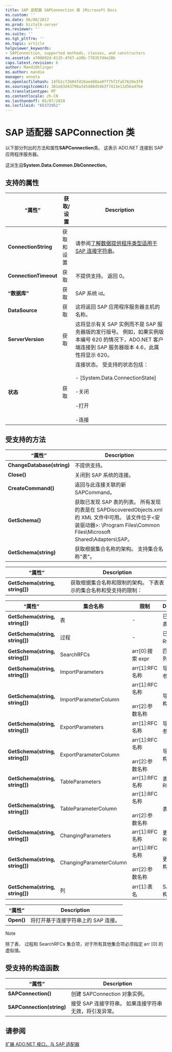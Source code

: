 ```yaml
---
title: SAP 适配器 SAPConnection 类 |Microsoft Docs
ms.custom: ''
ms.date: 06/08/2017
ms.prod: biztalk-server
ms.reviewer: ''
ms.suite: ''
ms.tgt_pltfrm: ''
ms.topic: article
helpviewer_keywords:
- SAPConnection, supported methods, classes, and constructors
ms.assetid: a700602d-8135-4f67-a38b-770357d4e28b
caps.latest.revision: 6
author: MandiOhlinger
ms.author: mandia
manager: anneta
ms.openlocfilehash: 14fb1cf2b04fd16aedd8aa97f75f2fa57620e3f0
ms.sourcegitcommit: 381e83d43796a345488d54b3f7413e11d56ad7be
ms.translationtype: MT
ms.contentlocale: zh-CN
ms.lasthandoff: 05/07/2019
ms.locfileid: "65372951"
---
```

# <a name="sapconnection-class-in-the-sap-adapter"></a>SAP 适配器 SAPConnection 类
以下部分列出的方法和属性**SAPConnection**类。 这表示 ADO.NET 连接到 SAP 应用程序服务器。  
  
 这派生自**System.Data.Common.DbConnection**。  
  
## <a name="supported-properties"></a>支持的属性  
  
|“属性”|获取/设置|Description|  
|----------|--------------|-----------------|  
|**ConnectionString**|获取和设置|请参阅[了解数据提供程序类型适用于 SAP 连接字符串](../../adapters-and-accelerators/adapter-sap/read-about-data-provider-types-for-the-sap-connection-string.md)。|  
|**ConnectionTimeout**|获取|不提供支持。 返回 0。|  
|**“数据库”**|获取|SAP 系统 id。|  
|**DataSource**|获取|这将返回 SAP 应用程序服务器主机的名称。|  
|**ServerVersion**|获取|这将显示有关 SAP 实例而不是 SAP 服务器版的发行版号。 例如，如果实例版本编号 620 的情况下，ADO.NET 客户端连接到 SAP 服务器版本 4.6，此属性将显示 620。|  
|**状态**|获取|连接状态。 受支持的状态包括：<br /><br /> - [System.Data.ConnectionState]<br /><br /> -关闭<br /><br /> -打开<br /><br /> -连接|  
  
## <a name="supported-methods"></a>受支持的方法  
  
|“属性”|Description|  
|----------|-----------------|  
|**ChangeDatabase(string)**|不提供支持。|  
|**Close()**|关闭到 SAP 系统的连接。|  
|**CreateCommand()**|返回与此连接关联的新 SAPCommand。|  
|**GetSchema()**|获取已发现 SAP 表的列表。 所有发现的表是在 SAPDiscoveredObjects.xml 的 XML 文件中可用。 该文件位于\<安装驱动器\>: \Program Files\Common Files\Microsoft Shared\Adapters\SAP。|  
|**GetSchema(string)**|获取根据集合名称的架构。 支持集合名称"表"。|  
  
|“属性”|Description|  
|----------|-----------------|  
|**GetSchema(string, string[])**|获取根据集合名称和限制的架构。 下表表示的集合名称和受支持的限制：|  
  
|“属性”|集合名称|限制|Description|  
|----------|---------------------|------------------|-----------------|  
|**GetSchema(string, string[])**|表|-|已发现 SAP 表的列表|  
|**GetSchema(string, string[])**|过程|-|已发现的 Rfc 的列表|  
|**GetSchema(string, string[])**|SearchRFCs|arr[0]:搜索 expr|匹配 Rfc 的列表|  
|**GetSchema(string, string[])**|ImportParameters|arr[1]:RFC 名称|导入 RFC 的参数|  
|**GetSchema(string, string[])**|ImportParameterColumn|arr[1]:RFC 名称<br /><br /> arr[2]:参数名称|导入参数架构|  
|**GetSchema(string, string[])**|ExportParameters|arr[1]:RFC 名称|导出 RFC 的参数|  
|**GetSchema(string, string[])**|ExportParameterColumn|arr[1]:RFC 名称<br /><br /> arr[2]:参数名称|导出参数架构|  
|**GetSchema(string, string[])**|TableParameters|arr[1]:RFC 名称|表参数的 RFC|  
|**GetSchema(string, string[])**|TableParameterColumn|arr[1]:RFC 名称<br /><br /> arr[2]:参数名称|表参数架构|  
|**GetSchema(string, string[])**|ChangingParameters|arr[1]:RFC 名称|更改参数的 RFC|  
|**GetSchema(string, string[])**|ChangingParameterColumn|arr[1]:RFC 名称<br /><br /> arr[2]:参数名称|更改参数架构|  
|**GetSchema(string, string[])**|列|arr[1]:表名|SAP 表列架构|  
  
|“属性”|Description|  
|----------|-----------------|  
|**Open()**|将打开基于连接字符串上的 SAP 连接。|  
  
> [!NOTE]
>  除了表、 过程和 SearchRFCs 集合项，对于所有其他集合项必须指定 arr [0] 的虚拟值。  
  
## <a name="supported-constructors"></a>受支持的构造函数  
  
|“属性”|Description|  
|----------|-----------------|  
|**SAPConnection()**|创建 SAPConnection 对象实例。|  
|**SAPConnection(string)**|接受 SAP 连接字符串。 如果连接字符串无效，将引发异常。|  
  
## <a name="see-also"></a>请参阅  
 [扩展 ADO.NET 接口，与 SAP 适配器](../../adapters-and-accelerators/adapter-sap/extend-ado-net-interfaces-with-the-sap-adapter.md)
